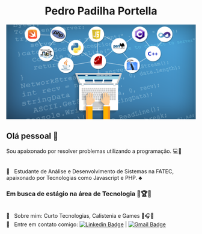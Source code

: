 <h1 style="text-align: center;">Pedro Padilha Portella</h1> 
<img width="auto" src="https://github.com/PedroPadilhaPortella/PedroPadilhaPortella/blob/master/codeWallpaper.png">

## Olá pessoal 👋
Sou apaixonado por resolver problemas utilizando a programação. :computer::hammer:

 <br/> :purple_heart: &nbsp; Estudante de Análise e Desenvolvimento de Sistemas na FATEC, apaixonado por Tecnologias como Javascript e PHP. :clubs:
  ### Em busca de estágio na área de Tecnologia :gem::trophy::gem:
 <br/> 💬  &nbsp; Sobre mim: Curto Tecnologias, Calistenia e Games :muscle::headphones::football:
 <br/> :email: &nbsp; Entre em contato comigo: [![Linkedin Badge](https://img.shields.io/badge/-PedroPortella-blue?style=flat-square&logo=Linkedin&logoColor=white&link=https://www.linkedin.com/in/pedro-padilha-portella-02a67318a/)](https://www.linkedin.com/in/pedro-padilha-portella-02a67318a/) 
| 
[![Gmail Badge](https://img.shields.io/badge/-pedro.kadjin.sg@gmail.com-c14438?style=flat-square&logo=Gmail&logoColor=white&link=mailto:pedro.kadjin.sg@gmail.com)](mailto:pedro.kadjin.sg@gmail.com)
